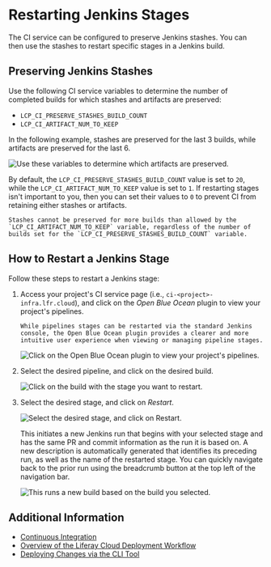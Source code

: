 # Restarting Jenkins Stages

The CI service can be configured to preserve Jenkins stashes. You can then use the stashes to restart specific stages in a Jenkins build.

## Preserving Jenkins Stashes

Use the following CI service variables to determine the number of completed builds for which stashes and artifacts are preserved:

* `LCP_CI_PRESERVE_STASHES_BUILD_COUNT`
* `LCP_CI_ARTIFACT_NUM_TO_KEEP`

In the following example, stashes are preserved for the last 3 builds, while artifacts are preserved for the last 6.

![Use these variables to determine which artifacts are preserved.](./restarting-jenkins-stages/images/01.png)

By default, the `LCP_CI_PRESERVE_STASHES_BUILD_COUNT` value is set to `20`, while the `LCP_CI_ARTIFACT_NUM_TO_KEEP` value is set to `1`. If restarting stages isn't important to you, then you can set their values to `0` to prevent CI from retaining either stashes or artifacts.

```{important}
Stashes cannot be preserved for more builds than allowed by the `LCP_CI_ARTIFACT_NUM_TO_KEEP` variable, regardless of the number of builds set for the `LCP_CI_PRESERVE_STASHES_BUILD_COUNT` variable.
```

## How to Restart a Jenkins Stage

Follow these steps to restart a Jenkins stage:

1. Access your project's CI service page (i.e., `ci-<project>-infra.lfr.cloud`), and click on the *Open Blue Ocean* plugin to view your project's pipelines.

   ```{note}
   While pipelines stages can be restarted via the standard Jenkins console, the Open Blue Ocean plugin provides a clearer and more intuitive user experience when viewing or managing pipeline stages.
   ```

   ![Click on the Open Blue Ocean plugin to view your project's pipelines.](./restarting-jenkins-stages/images/02.png)

1. Select the desired pipeline, and click on the desired build.

   ![Click on the build with the stage you want to restart.](./restarting-jenkins-stages/images/03.png)

1. Select the desired stage, and click on *Restart*.

   ![Select the desired stage, and click on Restart.](./restarting-jenkins-stages/images/04.png)

   This initiates a new Jenkins run that begins with your selected stage and has the same PR and commit information as the run it is based on. A new description is automatically generated that identifies its preceding run, as well as the name of the restarted stage. You can quickly navigate back to the prior run using the breadcrumb button at the top left of the navigation bar.

   ![This runs a new build based on the build you selected.](./restarting-jenkins-stages/images/05.png)

## Additional Information

* [Continuous Integration](../platform-services/continuous-integration.md)
* [Overview of the Liferay Cloud Deployment Workflow](./overview-of-the-dxp-cloud-deployment-workflow.md)
* [Deploying Changes via the CLI Tool](./deploying-changes-via-the-cli-tool.md)
